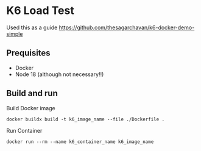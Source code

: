 # K6 Load Test

Used this as a guide https://github.com/thesagarchavan/k6-docker-demo-simple

## Prequisites

- Docker
- Node 18 (although not necessary!!)

## Build and run

Build Docker image

```
docker buildx build -t k6_image_name --file ./Dockerfile .
```

Run Container

```
docker run --rm --name k6_container_name k6_image_name
```
